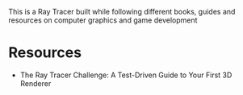 This is a Ray Tracer built while following different books, guides and resources on computer graphics and game development

# Resources
- The Ray Tracer Challenge: A Test-Driven Guide to Your First 3D Renderer